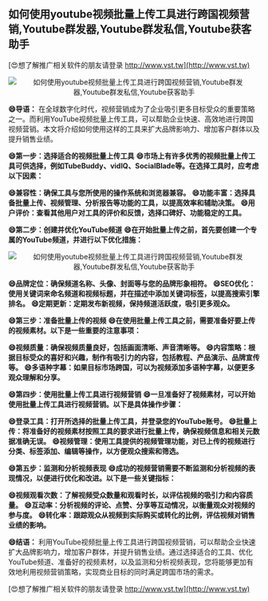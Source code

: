 ## **如何使用youtube视频批量上传工具进行跨国视频营销,Youtube群发器,Youtube群发私信,Youtube获客助手**

[😍想了解推广相关软件的朋友请登录 http://www.vst.tw](http://www.vst.tw)

 <center><img src="https://vst.tw/MP4/tuiguang/png/7.png" alt="如何使用youtube视频批量上传工具进行跨国视频营销,Youtube群发器,Youtube群发私信,Youtube获客助手"></center>

**😄导语：**
在全球数字化时代，视频营销成为了企业吸引更多目标受众的重要策略之一。而利用YouTube视频批量上传工具，可以帮助企业快速、高效地进行跨国视频营销。本文将介绍如何使用这样的工具来扩大品牌影响力、增加客户群体以及提升销售业绩。

**😄第一步：选择适合的视频批量上传工具**
**😄市场上有许多优秀的视频批量上传工具可供选择，例如TubeBuddy、vidIQ、SocialBlade等。在选择工具时，应考虑以下因素：**

**😄兼容性：确保工具与您所使用的操作系统和浏览器兼容。**
**😄功能丰富：选择具备批量上传、视频管理、分析报告等功能的工具，以提高效率和辅助决策。**
**😄用户评价：查看其他用户对工具的评价和反馈，选择口碑好、功能稳定的工具。**

**😄第二步：创建并优化YouTube频道**
**😄在开始批量上传之前，首先要创建一个专属的YouTube频道，并进行以下优化措施：**

 <center><img src="https://vst.tw/MP4/tuiguang/png/0.png" alt="如何使用youtube视频批量上传工具进行跨国视频营销,Youtube群发器,Youtube群发私信,Youtube获客助手"></center>

**😄品牌定位：确保频道名称、头像、封面等与您的品牌形象相符。**
**😄SEO优化：使用关键词来命名频道和视频标题，并在描述中添加关键词标签，以提高搜索引擎排名。**
**😄定期更新：定期发布新视频，保持频道活跃度，吸引更多观众。**

**😄第三步：准备批量上传的视频**
**😄在使用批量上传工具之前，需要准备好要上传的视频素材。以下是一些重要的注意事项：**

**😄视频质量：确保视频质量良好，包括画面清晰、声音清晰等。**
**😄内容策略：根据目标受众的喜好和兴趣，制作有吸引力的内容，包括教程、产品演示、品牌宣传等。**
**😄多语种字幕：如果目标市场跨国，可以为视频添加多语种字幕，以便更多观众理解和分享。**

**😄第四步：使用批量上传工具进行视频营销**
**😄一旦准备好了视频素材，可以开始使用批量上传工具进行视频营销。以下是具体操作步骤：**

**😄登录工具：打开所选择的批量上传工具，并登录您的YouTube账号。**
**😄批量上传：将准备好的视频素材按照工具的要求进行批量上传，确保视频信息和相关元数据准确无误。**
**😄视频管理：使用工具提供的视频管理功能，对已上传的视频进行分类、标签添加、编辑等操作，以方便观众搜索和筛选。**

**😄第五步：监测和分析视频表现**
**😄成功的视频营销需要不断监测和分析视频的表现情况，以便进行优化和改进。以下是一些关键指标：**

**😄视频观看次数：了解视频受众数量和观看时长，以评估视频的吸引力和内容质量。**
**😄互动率：分析视频的评论、点赞、分享等互动情况，以衡量观众对视频的参与度。**
**😄转化率：跟踪观众从视频到实际购买或转化的比例，评估视频对销售业绩的影响。**

**😄结语：**
利用YouTube视频批量上传工具进行跨国视频营销，可以帮助企业快速扩大品牌影响力，增加客户群体，并提升销售业绩。通过选择适合的工具、优化YouTube频道、准备好的视频素材，以及监测和分析视频表现，您将能够更加有效地利用视频营销策略，实现商业目标的同时满足跨国市场的需求。

[😍想了解推广相关软件的朋友请登录 http://www.vst.tw](http://www.vst.tw)



